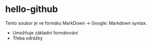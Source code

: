 # hello-github

Tento soubor je ve formátu MarkDown -> Google: Markdown syntax.
- Umožňuje základní formátování
- Třeba odrážky
